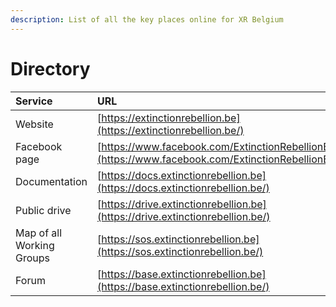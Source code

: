 ```yaml
---
description: List of all the key places online for XR Belgium
---
```


# Directory

| Service | URL |
| :--- | :--- |
| Website | [https://extinctionrebellion.be](https://extinctionrebellion.be/) |
| Facebook page | [https://www.facebook.com/ExtinctionRebellionBE](https://www.facebook.com/ExtinctionRebellionBE/) |
| Documentation | [https://docs.extinctionrebellion.be](https://docs.extinctionrebellion.be/) |
| Public drive | [https://drive.extinctionrebellion.be](https://drive.extinctionrebellion.be/) |
| Map of all Working Groups | [https://sos.extinctionrebellion.be](https://sos.extinctionrebellion.be/) |
| Forum | [https://base.extinctionrebellion.be](https://base.extinctionrebellion.be/) |



